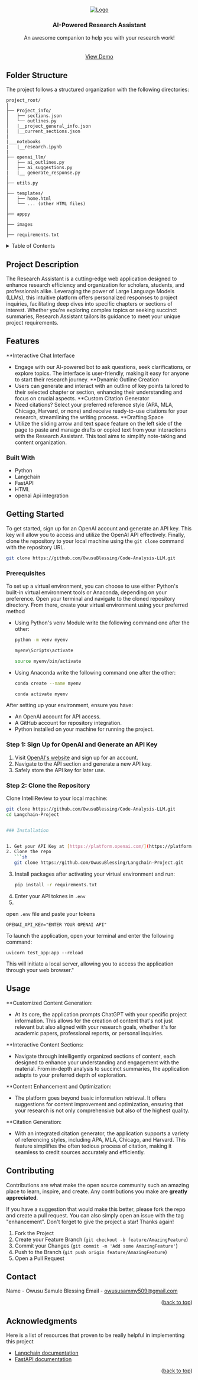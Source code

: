 
<!-- PROJECT LOGO -->
<br />
<div align="center">

  <a href="https://github.com/othneildrew/Best-README-Template">
    <img src="images/logo.PNG" alt="Logo">
  </a>

  <h3 align="center">AI-Powered Research Assistant</h3>

  <p align="center">
    An awesome companion to help you with your research work!
    <br />
    <br />
    <br />
    <a href="https://www.youtube.com/watch?v=ZIc3XJcc5Lg">View Demo</a>
  
</div>

## Folder Structure

The project follows a structured organization with the following directories:

```plaintext
project_root/
│
├── Project_info/
│   ├── sections.json
│   └── outlines.py
│   |__project_general_info.json
|   |__current_sections.json
|
|___notebooks
|   |__research.ipynb
|
├── openai_llm/
│   ├── ai_outlines.py
│   ├── ai_suggestions.py
|   |__ generate_response.py
│
├── utils.py
│
├── templates/
│   ├── home.html
│   └── ... (other HTML files)
│
├── apppy
│
├── images
│
├── requirements.txt

```

<!-- TABLE OF CONTENTS -->
<details>
  <summary>Table of Contents</summary>
  <ol>
    <li>
      <a href="#about-the-project">Project Description</a>
      <ul>
        <li><a href="#features">Features</a></li>
        <ul>
        <li><a href="#built-with">Built With</a></li>
      </ul>
      </ul>
    </li>
    <li>
      <a href="#getting-started">Getting Started</a>
      <ul>
        <li><a href="#prerequisites">Prerequisites</a></li>
        <li><a href="#installation">Installation</a></li>
      </ul>
    </li>
    <li><a href="#usage">Usage</a></li>
    <li><a href="#roadmap">Roadmap</a></li>
    <li><a href="#contributing">Contributing</a></li>
    <li><a href="#license">License</a></li>
    <li><a href="#contact">Contact</a></li>
    <li><a href="#acknowledgments">Acknowledgments</a></li>
  </ol>
</details>


<!-- ABOUT THE PROJECT -->
## Project Description
The Research Assistant is a cutting-edge web application designed to enhance research efficiency and organization for scholars, students, and professionals alike. Leveraging the power of Large Language Models (LLMs), this intuitive platform offers personalized responses to project inquiries, facilitating deep dives into specific chapters or sections of interest. Whether you're exploring complex topics or seeking succinct summaries, Research Assistant tailors its guidance to meet your unique project requirements.
## Features

**Interactive Chat Interface
- Engage with our AI-powered bot to ask questions, seek clarifications, or explore topics. The interface is user-friendly, making it easy for anyone to start their research journey.
**Dynamic Outline Creation
- Users can generate and interact with an outline of key points tailored to their selected chapter or section, enhancing their understanding and focus on crucial aspects.
**Custom Citation Generator
- Need citations? Select your preferred reference style (APA, MLA, Chicago, Harvard, or none) and receive ready-to-use citations for your research, streamlining the writing process.
**Drafting Space
- Utilize the sliding arrow and text space feature on the left side of the page to paste and manage drafts or copied text from your interactions with the Research Assistant. This tool aims to simplify note-taking and content organization.


### Built With
* Python
* Langchain
* FastAPI
* HTML
* openai Api integration


<!-- GETTING STARTED -->
## Getting Started

To get started, sign up for an OpenAI account and generate an API key. This key will allow you to access and utilize the OpenAI API effectively. Finally, clone the repository to your local machine using the `git clone` command with the repository URL.
```sh
git clone https://github.com/OwusuBlessing/Code-Analysis-LLM.git
```

### Prerequisites
To set up a virtual environment, you can choose to use either Python's built-in virtual environment tools or Anaconda, depending on your preference. Open your terminal and navigate to the cloned repository directory. From there, create your virtual environment using your preferred method
* Using Python's venv Module write the following command one after the other:
  ```sh
  python -m venv myenv
  
  myenv\Scripts\activate
  
  source myenv/bin/activate

  ```
  

* Using Anaconda write the following command one after the other:
  ```sh
  conda create --name myenv
  
  conda activate myenv
  ```



After setting up your environment, ensure you have:
- An OpenAI account for API access.
- A GitHub account for repository integration.
- Python installed on your machine for running the project.

### Step 1: Sign Up for OpenAI and Generate an API Key

1. Visit [OpenAI's website](https://openai.com/) and sign up for an account.
2. Navigate to the API section and generate a new API key.
3. Safely store the API key for later use.

### Step 2: Clone the Repository

Clone IntelliReview to your local machine:

```sh
git clone https://github.com/OwusuBlessing/Code-Analysis-LLM.git
cd Langchain-Project


### Installation


1. Get your API Key at [https://platform.openai.com/](https://platform.openai.com/)
2. Clone the repo
   ```sh
   git clone https://github.com/OwusuBlessing/Langchain-Project.git
   ```
3. Install packages after activating your virtual environment and run:
   ```sh
   pip install -r requirements.txt
   ```
4. Enter your API toknes  in `.env`
5. 
open `.env` file  and paste your tokens

   ```env
   OPENAI_API_KEY="ENTER YOUR OPENAI API"
   ```
To launch the application, open your terminal and enter the following command:
```
uvicorn test_app:app --reload
```
This will initiate a local server, allowing you to access the application through your web browser."
<!-- USAGE EXAMPLES -->
## Usage

**Customized Content Generation:
- At its core, the application prompts ChatGPT with your specific project information. This allows for the creation of content that's not just relevant but also aligned with your research goals, whether it's for academic papers, professional reports, or personal inquiries.

**Interactive Content Sections: 
- Navigate through intelligently organized sections of content, each designed to enhance your understanding and engagement with the material. From in-depth analysis to succinct summaries, the application adapts to your preferred depth of exploration.

**Content Enhancement and Optimization:
- The platform goes beyond basic information retrieval. It offers suggestions for content improvement and optimization, ensuring that your research is not only comprehensive but also of the highest quality.

**Citation Generation: 
- With an integrated citation generator, the application supports a variety of referencing styles, including APA, MLA, Chicago, and Harvard. This feature simplifies the often tedious process of citation, making it seamless to credit sources accurately and efficiently.



<!-- CONTRIBUTING -->
## Contributing

Contributions are what make the open source community such an amazing place to learn, inspire, and create. Any contributions you make are **greatly appreciated**.

If you have a suggestion that would make this better, please fork the repo and create a pull request. You can also simply open an issue with the tag "enhancement".
Don't forget to give the project a star! Thanks again!

1. Fork the Project
2. Create your Feature Branch (`git checkout -b feature/AmazingFeature`)
3. Commit your Changes (`git commit -m 'Add some AmazingFeature'`)
4. Push to the Branch (`git push origin feature/AmazingFeature`)
5. Open a Pull Request


<!-- CONTACT -->
## Contact
Name - Owusu Samule Blessing
Email - owususammy509@gmail.com

<p align="right">(<a href="#readme-top">back to top</a>)</p>



<!-- ACKNOWLEDGMENTS -->
## Acknowledgments

Here is a list of resources that proven to be really helpful in implementing this project

* [Langchain documentation](https://python.langchain.com/docs/get_started/introduction/)
* [FastAPI documentation](https://fastapi.tiangolo.com/)
<p align="right">(<a href="#readme-top">back to top</a>)</p>


